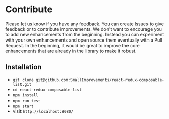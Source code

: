 # Contribute

Please let us know if you have any feedback. You can create Issues to give feedback or to contribute improvements. We don't want to encourage you to add new enhancements from the beginning. Instead you can experiment with your own enhancements and open source them eventually with a Pull Request. In the beginning, it would be great to improve the core enhancements that are already in the library to make it robust.

## Installation

* `git clone git@github.com:SmallImprovements/react-redux-composable-list.git`
* `cd react-redux-composable-list`
* `npm install`
* `npm run test`
* `npm start`
* visit `http://localhost:8080/`
